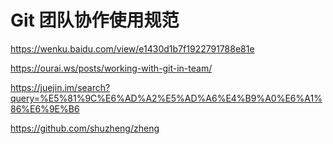 # Git 团队协作使用规范

https://wenku.baidu.com/view/e1430d1b7f1922791788e81e

https://ourai.ws/posts/working-with-git-in-team/



https://juejin.im/search?query=%E5%81%9C%E6%AD%A2%E5%AD%A6%E4%B9%A0%E6%A1%86%E6%9E%B6





https://github.com/shuzheng/zheng